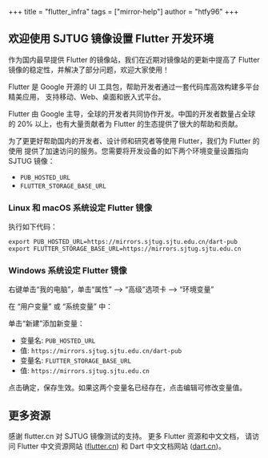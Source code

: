+++
title = "flutter_infra"
tags = ["mirror-help"]
author = "htfy96"
+++

## 欢迎使用 SJTUG 镜像设置 Flutter 开发环境

作为国内最早提供 Flutter 的镜像站，我们在近期对镜像站的更新中提高了 Flutter
镜像的稳定性，并解决了部分问题，欢迎大家使用！

Flutter 是 Google 开源的 UI 工具包，帮助开发者通过一套代码库高效构建多平台精美应用，
支持移动、Web、桌面和嵌入式平台。

Flutter 由 Google 主导，全球的开发者共同协作开发。中国的开发者数量占全球的 20%
以上，也有大量贡献者为 Flutter 的生态提供了很大的帮助和贡献。

为了更更好帮助国内的开发者、设计师和研究者等使用 Flutter，我们为 Flutter 的使用
提供了加速访问的服务。您需要将开发设备的如下两个环境变量设置指向 SJTUG 镜像：

- `PUB_HOSTED_URL`
- `FLUTTER_STORAGE_BASE_URL`

### Linux 和 macOS 系统设定 Flutter 镜像

执行如下代码：

```
export PUB_HOSTED_URL=https://mirrors.sjtug.sjtu.edu.cn/dart-pub
export FLUTTER_STORAGE_BASE_URL=https://mirrors.sjtug.sjtu.edu.cn
```

### Windows 系统设定 Flutter 镜像

右键单击“我的电脑”，单击“属性” ——> “高级”选项卡 ——> “环境变量”

在 “用户变量” 或 “系统变量” 中：

单击“新建”添加新变量：

- 变量名: `PUB_HOSTED_URL`
- 值: `https://mirrors.sjtug.sjtu.edu.cn/dart-pub`
- 变量名: `FLUTTER_STORAGE_BASE_URL`
- 值: `https://mirrors.sjtug.sjtu.edu.cn`

点击确定，保存生效。如果这两个变量名已经存在，点击编辑可修改变量值。

## 更多资源

感谢 flutter.cn 对 SJTUG 镜像测试的支持。
更多 Flutter 资源和中文文档，
请访问 Flutter 中文资源网站 ([flutter.cn](https://flutter.cn))
和 Dart 中文文档网站 ([dart.cn](https://dart.cn))。

